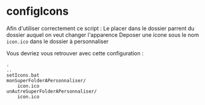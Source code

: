 # configIcons

Afin d'utiliser correctement ce script :
Le placer dans le dossier parrent du dossier auquel on veut changer l'apparence
Deposer une icone sous le nom `icon.ico` dans le dossier à personnaliser

Vous devriez vous retrouver avec cette configuration :
```
.
..
setIcons.bat
monSuperFolderAPersonnaliser/
    icon.ico
unAutreSuperFolderAPersonnaliser/
    icon.ico
```
